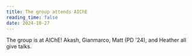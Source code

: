 ```yaml
---
title: The group attends AIChE
reading_time: false
date: 2024-10-27
---
```

The group is at AIChE! Akash, Gianmarco, Matt (PD '24), and Heather all give talks.

<!--more-->
